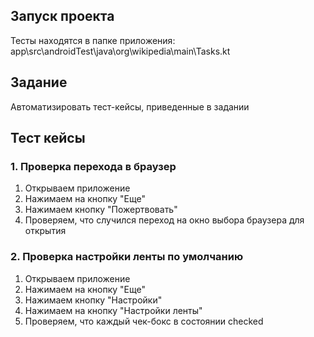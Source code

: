 ## Запуск проекта

Тесты находятся в папке приложения: app\src\androidTest\java\org\wikipedia\main\Tasks.kt

## Задание

Автоматизировать тест-кейсы, приведенные в задании

## Тест кейсы

### 1. Проверка перехода в браузер
  1. Открываем приложение
  2. Нажимаем на кнопку "Еще"
  3. Нажимаем кнопку "Пожертвовать"
  4. Проверяем, что случился переход на окно выбора браузера для открытия


### 2. Проверка настройки ленты по умолчанию
  1. Открываем приложение
  2. Нажимаем на кнопку "Еще"
  3. Нажимаем кнопку "Настройки"
  4. Нажимаем на кнопку "Настройки ленты"
  5. Проверяем, что каждый чек-бокс в состоянии checked

